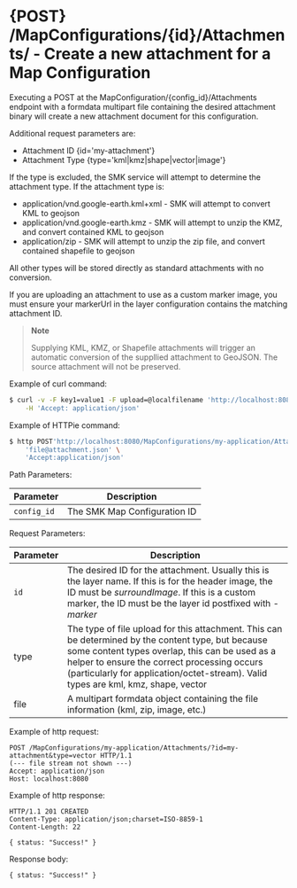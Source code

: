 # {POST} /MapConfigurations/{id}/Attachments/ - Create a new attachment for a Map Configuration

Executing a POST at the MapConfiguration/{config_id}/Attachments endpoint with a formdata multipart file containing the desired attachment binary will create a new attachment document for this configuration.

Additional request parameters are: 

- Attachment ID {id='my-attachment'}
- Attachment Type {type='kml|kmz|shape|vector|image'}

If the type is excluded, the SMK service will attempt to determine the attachment type. 
If the attachment type is:

- application/vnd.google-earth.kml+xml - SMK will attempt to convert KML to geojson
- application/vnd.google-earth.kmz - SMK will attempt to unzip the KMZ, and convert contained KML to geojson
- application/zip - SMK will attempt to unzip the zip file, and convert contained shapefile to geojson

All other types will be stored directly as standard attachments with no conversion.

If you are uploading an attachment to use as a custom marker image, you must ensure your markerUrl in the layer configuration contains the matching attachment ID.

> **Note**
> 
> Supplying KML, KMZ, or Shapefile attachments will trigger an automatic conversion of the suppllied attachment to GeoJSON. 
> The source attachment will not be preserved.

Example of curl
command:

``` bash
$ curl -v -F key1=value1 -F upload=@localfilename 'http://localhost:8080/MapConfigurations/my-application/Attachments/?id=my-attachment&type=vector' -i -X POST \
    -H 'Accept: application/json'
```

Example of HTTPie
command:

``` bash
$ http POST'http://localhost:8080/MapConfigurations/my-application/Attachments/?id=my-attachment&type=vector' \
    'file@attachment.json' \
    'Accept:application/json'
```

Path Parameters:

| Parameter   | Description                  |
| ----------- | ---------------------------- |
| `config_id` | The SMK Map Configuration ID |

Request
Parameters:

| Parameter | Description                                                                                                                                                                                                                                                                                |
| --------- | ------------------------------------------------------------------------------------------------------------------------------------------------------------------------------------------------------------------------------------------------------------------------------------------ |
| `id`      | The desired ID for the attachment. Usually this is the layer name. If this is for the header image, the ID must be *surroundImage*. If this is a custom marker, the ID must be the layer id postfixed with *-marker*                                                                       |
| type      | The type of file upload for this attachment. This can be determined by the content type, but because some content types overlap, this can be used as a helper to ensure the correct processing occurs (particularly for application/octet-stream). Valid types are kml, kmz, shape, vector |
| file      | A multipart formdata object containing the file information (kml, zip, image, etc.)                                                                                                                                                                                                        |

Example of http
request:

``` http
POST /MapConfigurations/my-application/Attachments/?id=my-attachment&type=vector HTTP/1.1
(--- file stream not shown ---)
Accept: application/json
Host: localhost:8080
```

Example of http response:

``` http
HTTP/1.1 201 CREATED
Content-Type: application/json;charset=ISO-8859-1
Content-Length: 22

{ status: "Success!" }
```

Response body:

``` options=
{ status: "Success!" }
```
